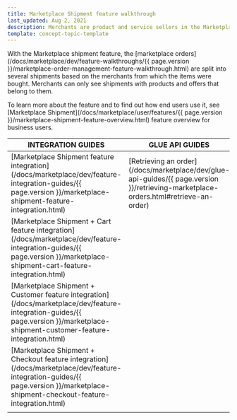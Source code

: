 ```yaml
---
title: Marketplace Shipment feature walkthrough 
last_updated: Aug 2, 2021
description: Merchants are product and service sellers in the Marketplace.
template: concept-topic-template
---
```


With the Marketplace shipment feature, the [marketplace orders](/docs/marketplace/dev/feature-walkthroughs/{{ page.version }}/marketplace-order-management-feature-walkthrough.html) are split into several shipments based on the merchants from which the items were bought. Merchants can only see shipments with products and offers that belong to them.

To learn more about the feature and to find out how end users use it, see [Marketplace Shipment](/docs/marketplace/user/features/{{ page.version }}/marketplace-shipment-feature-overview.html) feature overview for business users.

| INTEGRATION GUIDES | GLUE API GUIDES  |
| ---------------------- | ---------------- |
| [Marketplace Shipment feature integration](/docs/marketplace/dev/feature-integration-guides/{{ page.version }}/marketplace-shipment-feature-integration.html) | [Retrieving an order](/docs/marketplace/dev/glue-api-guides/{{ page.version }}/retrieving-marketplace-orders.html#retrieve-an-order) |
| [Marketplace Shipment + Cart feature integration](/docs/marketplace/dev/feature-integration-guides/{{ page.version }}/marketplace-shipment-cart-feature-integration.html) |  |
| [Marketplace Shipment + Customer feature integration](/docs/marketplace/dev/feature-integration-guides/{{ page.version }}/marketplace-shipment-customer-feature-integration.html) |   |
| [Marketplace Shipment + Checkout feature integration](/docs/marketplace/dev/feature-integration-guides/{{ page.version }}/marketplace-shipment-checkout-feature-integration.html) |  |
|    |    |
